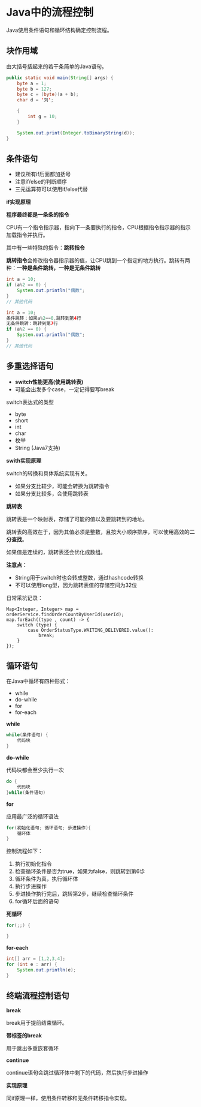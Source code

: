 # Java中的流程控制

Java使用条件语句和循环结构确定控制流程。

## 块作用域

由大括号括起来的若干条简单的Java语句。

```java
public static void main(String[] args) {
    byte a = 1;
    byte b = 127;
    byte c = (byte)(a + b);
    char d = '刘';

    {
        int g = 10;
    }

    System.out.print(Integer.toBinaryString(d));
}
```

## 条件语句

- 建议所有if后面都加括号
- 注意if/else的判断顺序
- 三元运算符可以使用if/else代替

**if实现原理**

**程序最终都是一条条的指令**

CPU有一个指令指示器，指向下一条要执行的指令，CPU根据指令指示器的指示加载指令并执行。

其中有一些特殊的指令：**跳转指令**

**跳转指令**会修改指令器指示器的值，让CPU跳到一个指定的地方执行。跳转有两种：**一种是条件跳转，一种是无条件跳转**

```java
int a = 10;
if (a%2 == 0) {
    System.out.println("偶数";
}
// 其他代码
```

```java
int a = 10;
条件跳转：如果a%2==0,跳转到第4行
无条件跳转：跳转到第7行
if (a%2 == 0) {
    System.out.println("偶数";
}
// 其他代码
```

## 多重选择语句

- **switch性能更高(使用跳转表)**
- 可能会出发多个case，一定记得要写break

switch表达式的类型

- byte
- short
- int
- char
- 枚举
- String (Java7支持)

**swith实现原理**

switch的转换和具体系统实现有关。

- 如果分支比较少，可能会转换为跳转指令
- 如果分支比较多，会使用跳转表

**跳转表**

跳转表是一个映射表，存储了可能的值以及要跳转到的地址。

跳转表的高效在于，因为其值必须是整数，且按大小顺序排序，可以使用高效的**二分查找**。

如果值是连续的，跳转表还会优化成数组。

**注意点：**

- String用于switch时也会转成整数，通过hashcode转换
- 不可以使用long型，因为跳转表值的存储空间为32位

日常采坑记录：

```java{4}
Map<Integer, Integer> map = orderService.findOrderCountByUserId(userId);
map.forEach((type , count) -> {
    switch (type) {
        case OrderStatusType.WAITING_DELIVERED.value():
            break;
    }
});
```

## 循环语句

在Java中循环有四种形式：

- while
- do-while
- for
- for-each

**while**

```java
while(条件语句) {
    代码块
}
```

**do-while**

代码块都会至少执行一次

```java
do {
    代码块
}while(条件语句)
```

**for**

应用最广泛的循环语法

```java
for(初始化语句; 循环语句; 歩进操作){
    循环体
}
```

控制流程如下：

1. 执行初始化指令
2. 检查循环条件是否为true，如果为false，则跳转到第6歩
3. 循环条件为真，执行循环体
4. 执行步进操作
5. 步进操作执行完后，跳转第2步，继续检查循环条件
6. for循环后面的语句

**死循环**

```java
for(;;) {

}
```

**for-each**

```java
int[] arr = [1,2,3,4];
for (int e : arr) {
    System.out.println(e);
}
```

## 终端流程控制语句

**break**

break用于提前结束循环。

**带标签的break**

用于跳出多重嵌套循环

**continue**

continue语句会跳过循环体中剩下的代码，然后执行步进操作

**实现原理**

同if原理一样，使用条件转移和无条件转移指令实现。